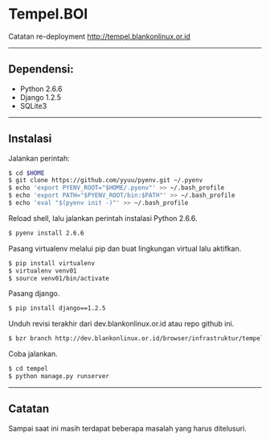 # Tempel.BOI

Catatan re-deployment http://tempel.blankonlinux.or.id

---------------------------------------------------------------------

## Dependensi:
* Python 2.6.6
* Django 1.2.5
* SQLite3

---------------------------------------------------------------------

## Instalasi

Jalankan perintah:

```sh
$ cd $HOME
$ git clone https://github.com/yyuu/pyenv.git ~/.pyenv
$ echo 'export PYENV_ROOT="$HOME/.pyenv"' >> ~/.bash_profile
$ echo 'export PATH="$PYENV_ROOT/bin:$PATH"' >> ~/.bash_profile
$ echo 'eval "$(pyenv init -)"' >> ~/.bash_profile
```

Reload shell, lalu jalankan perintah instalasi Python 2.6.6.

```sh
$ pyenv install 2.6.6
```

Pasang virtualenv melalui pip dan buat lingkungan virtual lalu aktifkan.

```sh
$ pip install virtualenv
$ virtualenv venv01
$ source venv01/bin/activate
```

Pasang django.

```sh
$ pip install django==1.2.5
```

Unduh revisi terakhir dari dev.blankonlinux.or.id atau repo github ini.

```sh
$ bzr branch http://dev.blankonlinux.or.id/browser/infrastruktur/tempel
```

Coba jalankan.

```sh
$ cd tempel
$ python manage.py runserver
```

---------------------------------------------------------------------

## Catatan

Sampai saat ini masih terdapat beberapa masalah yang harus ditelusuri.
